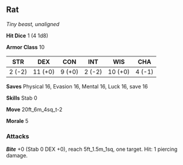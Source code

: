 ## Rat

*Tiny beast, unaligned*

**Hit Dice** 1 (4 1d8)

**Armor Class** 10

| STR     | DEX     | CON     | INT     | WIS     | CHA     |
|---------|---------|---------|---------|---------|---------|
|  2 (-2) | 11 (+0) |  9 (+0) |  2 (-2) | 10 (+0) |  4 (-1) |

**Saves** Physical 16, Evasion 16, Mental 16, Luck 16, save 16

**Skills** Stab 0

**Move** 20ft\_6m\_4sq\_t-2

**Morale** 5

### Attacks

***Bite*** +0 (Stab 0 DEX +0), reach 5ft\_1.5m\_1sq, one target. Hit: 1 piercing damage.

